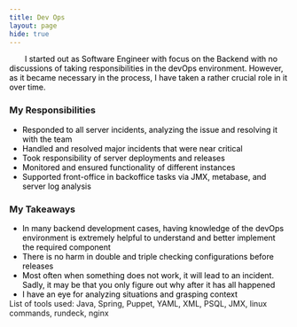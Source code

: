 ```yaml
---
title: Dev Ops
layout: page
hide: true
---
```


<style>
p{
    color:black;
    text-indent: 2em;
    margin-bottom: 0.5em; 
}
ul{
    margin-bottom:0;
}
li{
    color:black;
    margin-bottom:0em;
}
dl{
    margin-bottom:0em;
    color:black;
}
</style>
<p>
I started out as Software Engineer with focus on the Backend with no discussions of taking responsibilities in the devOps environment. However, as it became necessary in the process, I have taken a rather crucial role in it over time. 
</p>

<h3><b>My Responsibilities</b></h3>
<ul>
    <li>Responded to all server incidents, analyzing the issue and resolving it with the team</li>
    <li>Handled and resolved major incidents that were near critical</li>
    <li>Took responsibility of server deployments and releases</li>
    <li>Monitored and ensured functionality of different instances</li>
    <li>Supported front-office in backoffice tasks via JMX, metabase, and server log analysis</li>
</ul>
<h3><b>My Takeaways</b></h3>
<ul>
    <li>In many backend development cases, having knowledge of the devOps environment is extremely helpful to understand and better implement the required component</li>
    <li>There is no harm in double and triple checking configurations before releases</li>
    <li>Most often when something does not work, it will lead to an incident. Sadly, it may be that you only figure out why after it has all happened</li>
    <li>I have an eye for analyzing situations and grasping context</li>
</ul>

<footer>List of tools used: Java, Spring, Puppet, YAML, XML, PSQL, JMX, linux commands, rundeck, nginx</footer>